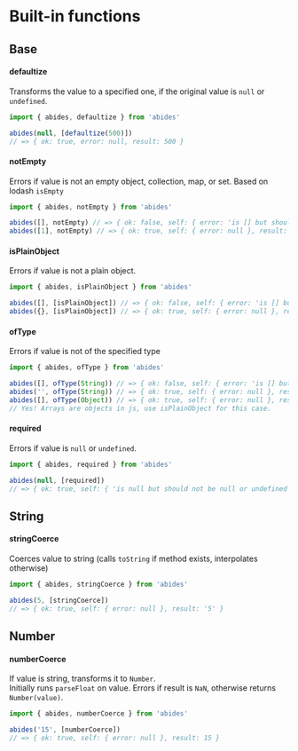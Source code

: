 
# Built-in functions

## Base

#### defaultize

Transforms the value to a specified one, if the original value is `null` or `undefined`.
```javascript
import { abides, defaultize } from 'abides'

abides(null, [defaultize(500)])
// => { ok: true, error: null, result: 500 }
```
#### notEmpty

Errors if value is not an empty object, collection, map, or set.
Based on lodash `isEmpty`
```javascript
import { abides, notEmpty } from 'abides'

abides([], notEmpty) // => { ok: false, self: { error: 'is [] but should not be empty' }, result: [] }
abides([1], notEmpty) // => { ok: true, self: { error: null }, result: [] }
```

#### isPlainObject

Errors if value is not a plain object.
```javascript
import { abides, isPlainObject } from 'abides'

abides([], [isPlainObject]) // => { ok: false, self: { error: 'is [] but should be a plain object' }, result: [] }
abides({}, [isPlainObject]) // => { ok: true, self: { error: null }, result: [] }
```

#### ofType

Errors if value is not of the specified type
```javascript
import { abides, ofType } from 'abides'

abides([], ofType(String)) // => { ok: false, self: { error: 'is [] but should be of type String' }, result: [] }
abides('', ofType(String)) // => { ok: true, self: { error: null }, result: [] }
abides([], ofType(Object)) // => { ok: true, self: { error: null }, result: [] }
// Yes! Arrays are objects in js, use isPlainObject for this case.
```

#### required

Errors if value is `null` or `undefined`.
```javascript
import { abides, required } from 'abides'

abides(null, [required])
// => { ok: true, self: { 'is null but should not be null or undefined' }, result: null }
```


## String

#### stringCoerce

Coerces value to string (calls `toString` if method exists, interpolates otherwise)
```javascript
import { abides, stringCoerce } from 'abides'

abides(5, [stringCoerce])
// => { ok: true, self: { error: null }, result: '5' }
```

## Number

#### numberCoerce

If value is string, transforms it to `Number`.  
Initially runs `parseFloat` on value.
Errors if result is `NaN`, otherwise returns `Number(value)`.

```javascript
import { abides, numberCoerce } from 'abides'

abides('15', [numberCoerce])
// => { ok: true, self: { error: null }, result: 15 }
```
